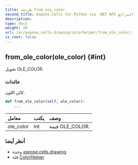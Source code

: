 ```yaml
---
title: طريقة from_ole_color
second_title: Aspose.Cells for Python via .NET API المراجع
description:
type: docs
weight: 20
url: /ar/aspose.cells.drawing/colorhelper/from_ole_color/
is_root: false
---
```

##  from_ole_color(ole_color) {#int}
تحويل OLE_COLOR.


###  عائدات

كائن اللون.


```python
def from_ole_color(self, ole_color):
    ...
```


| معامل| يكتب| وصف|
| :- | :- | :- |
| ole_color | int |قيمة OLE_COLOR.|



###  أنظر أيضا
* وحدة [aspose.cells.drawing](../../)
* فئة [ColorHelper](/cells/python-net/ar/aspose.cells.drawing/colorhelper)
